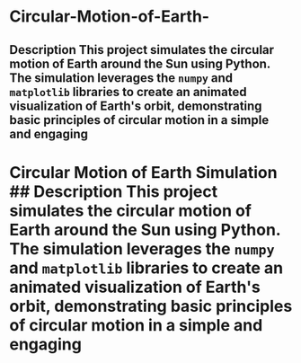 # Circular-Motion-of-Earth-

## Description This project simulates the circular motion of Earth around the Sun using Python. The simulation leverages the `numpy` and `matplotlib` libraries to create an animated visualization of Earth's orbit, demonstrating basic principles of circular motion in a simple and engaging

# Circular Motion of Earth Simulation ## Description This project simulates the circular motion of Earth around the Sun using Python. The simulation leverages the `numpy` and `matplotlib` libraries to create an animated visualization of Earth's orbit, demonstrating basic principles of circular motion in a simple and engaging

